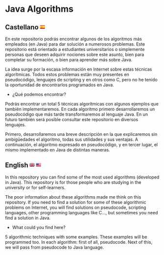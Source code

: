 # Java Algorithms

## Castellano ![CastellanoLenguaje](media/spainFlag.png)

En este repositorio podrás encontrar algunos de los algoritmos más empleados (en Java) para dar solución a numerosos problemas. Este repositorio está orientado a estudiantes universitarios o simplemente personas que deseen adquirir nociones sobre este asunto, bien para completar su formación, o bien para aprender más sobre Java.

La idea surge por la escasa información en Internet sobre estas técnicas algorítmicas. Todos estos problemas están muy presentes en pseudocódigo, lenguajes de scripting y en otros como C, pero no he tenido la oportunidad de encontrarlos programados en Java.

- ¿Qué podemos encontrar?

Podrás encontrar un total 5 técnicas algorítmicas con algunos ejemplos que también implementaremos. En cada algoritmo primero desarrollaremos un pseudocódigo que más tarde transformaremos al lenguaje Java. En un futuro también será posible consultar este repositorio en diversos lenguajes. 

Primero, desarrollaremos una breve descripción en la que explicaremos sin ambigüedades el algoritmo, todas sus utilidades y sus ventajas. A continuación, el algoritmo expresado en pseudocódigo, y en tercer lugar, el mismo implementado en Java de distintas maneras.


## English ![UKLanguage](media/ukFlag.png) ![EEUULanguage](media/eeuuFlag.png)

In this repository you can find some of the most used algorithms (developed in Java). This repository is for those people who are studying in the university or for self-learners.

The poor information about these algorithms made me think on this repository. If you need to find a solution for some of these algorithmic problems on Internet, you will find solutions on pseudocode, scripting languages, other programming languages like C..., but sometimes you need find a solution in Java.

- What could you find here?

5 algorithmic techniques with some examples. These examples will be programmed too. In each algorithm: first of all, pseudocode. Next of this, we will pass from pseudocode to Java language.
